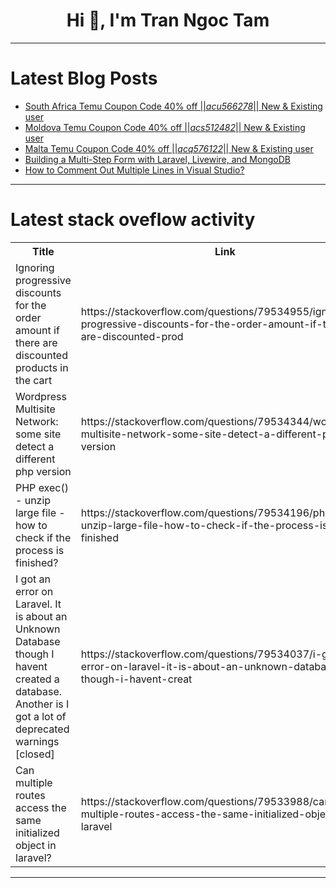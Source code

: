 <h1 align="center">Hi 👋, I'm Tran Ngoc Tam</h1>

---

# Latest Blog Posts 
<!-- BLOG-POST-LIST:START -->
- [South Africa Temu Coupon Code 40% off ||*acu566278*|| New &amp; Existing user](https://dev.to/m_basiseo_92fd54e0e333553/south-africa-temu-coupon-code-40-off-acu566278-new-existing-user-3n1d)
- [Moldova Temu Coupon Code 40% off ||*acs512482*|| New &amp; Existing user](https://dev.to/m_basiseo_92fd54e0e333553/moldova-temu-coupon-code-40-off-acs512482-new-existing-user-21pe)
- [Malta Temu Coupon Code 40% off ||*acq576122*|| New &amp; Existing user](https://dev.to/m_basiseo_92fd54e0e333553/malta-temu-coupon-code-40-off-acq576122-new-existing-user-2heg)
- [Building a Multi-Step Form with Laravel, Livewire, and MongoDB](https://dev.to/mongodb_guests/building-a-multi-step-form-with-laravel-livewire-and-mongodb-3dm9)
- [How to Comment Out Multiple Lines in Visual Studio?](https://dev.to/instantkeysupply/how-to-comment-out-multiple-lines-in-visual-studio-njn)
<!-- BLOG-POST-LIST:END -->

---

# Latest stack oveflow activity
<table>
  <tr><th>Title</th><th>Link</th></tr>
  <!-- STACKOVERFLOW:START --><tr><td>Ignoring progressive discounts for the order amount if there are discounted products in the cart</td><td>https://stackoverflow.com/questions/79534955/ignoring-progressive-discounts-for-the-order-amount-if-there-are-discounted-prod</td></tr><tr><td>Wordpress Multisite Network: some site detect a different php version</td><td>https://stackoverflow.com/questions/79534344/wordpress-multisite-network-some-site-detect-a-different-php-version</td></tr><tr><td>PHP exec&lpar;&rpar; - unzip large file - how to check if the process is finished?</td><td>https://stackoverflow.com/questions/79534196/php-exec-unzip-large-file-how-to-check-if-the-process-is-finished</td></tr><tr><td>I got an error on Laravel. It is about an Unknown Database though I havent created a database. Another is I got a lot of deprecated warnings [closed]</td><td>https://stackoverflow.com/questions/79534037/i-got-an-error-on-laravel-it-is-about-an-unknown-database-though-i-havent-creat</td></tr><tr><td>Can multiple routes access the same initialized object in laravel?</td><td>https://stackoverflow.com/questions/79533988/can-multiple-routes-access-the-same-initialized-object-in-laravel</td></tr><!-- STACKOVERFLOW:END -->
</table>

---


